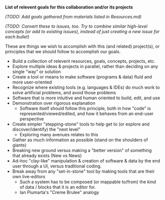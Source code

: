 **List of relevent goals for this collaboration and/or its projects**

*(TODO: Add goals gathered from materials listed in Resources.md)*

*(TODO: Convert these to issues, too. Try to combine similar high-level concepts (or add to existing issues), instead of just creating a new issue for each bullet)*

These are things we wish to accomplish with this (and related) project(s), or principles that we should follow to accomplish our goals.

* Build a collection of relevent resources, goals, concepts, projects, etc.
* Explore multiple ideas & projects in parallel, rather than deciding on any single "way" or solution
* Create a tool or means to make software (programs & data) fluid and more user-oriented
* Recognize where existing tools (e.g. languages & IDEs) do much work to solve artificial problems, and avoid those problems
* Software that is more intuitive and human oriented to build, edit, and use
* Demonstration over rigorous explanation
  * Software itself should follow this principle, both in how "code" is represented/viewed/edited, and how it behaves from an end-user perspective
* Create simpler "stepping-stone" tools to help get to (or explore and discover/identify) the "next level"
  * Exploring many avenues relates to this
* Gather as much information as possible (stand on the shoulders of giants)
* Breaking new ground versus making a "better version" of something that already exists (New vs News)
* Ad-hoc "clay-like" manipulation & creation of software & data by the end user through a UI, versus traditional coding.
* Break away from any "set-in-stone" tool by making tools that are their own live-editors
  * Such a system has to be composed (or mappable to/from) the kind of data / blocks that it is an editor for.
  * Ian Piumarta's "Creme Brulee" analogy
